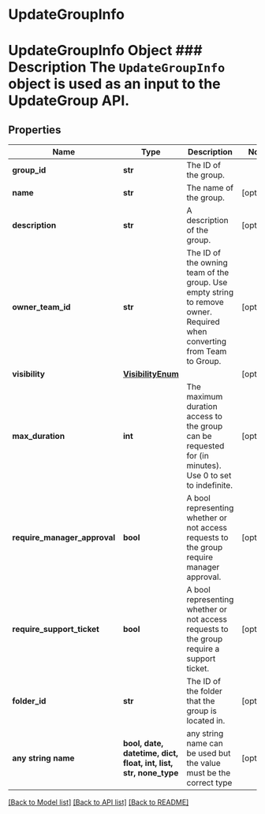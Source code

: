 # UpdateGroupInfo

# UpdateGroupInfo Object ### Description The `UpdateGroupInfo` object is used as an input to the UpdateGroup API.

## Properties
Name | Type | Description | Notes
------------ | ------------- | ------------- | -------------
**group_id** | **str** | The ID of the group. | 
**name** | **str** | The name of the group. | [optional] 
**description** | **str** | A description of the group. | [optional] 
**owner_team_id** | **str** | The ID of the owning team of the group. Use empty string to remove owner. Required when converting from Team to Group. | [optional] 
**visibility** | [**VisibilityEnum**](VisibilityEnum.md) |  | [optional] 
**max_duration** | **int** | The maximum duration access to the group can be requested for (in minutes). Use 0 to set to indefinite. | [optional] 
**require_manager_approval** | **bool** | A bool representing whether or not access requests to the group require manager approval. | [optional] 
**require_support_ticket** | **bool** | A bool representing whether or not access requests to the group require a support ticket. | [optional] 
**folder_id** | **str** | The ID of the folder that the group is located in. | [optional] 
**any string name** | **bool, date, datetime, dict, float, int, list, str, none_type** | any string name can be used but the value must be the correct type | [optional]

[[Back to Model list]](../README.md#documentation-for-models) [[Back to API list]](../README.md#documentation-for-api-endpoints) [[Back to README]](../README.md)



